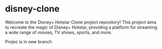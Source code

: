 # disney-clone
Welcome to the Disney+ Hotstar Clone project repository! This project aims to recreate the magic of Disney+ Hotstar, providing a platform for streaming a wide range of movies, TV shows, sports, and more.

Projec is in new branch
